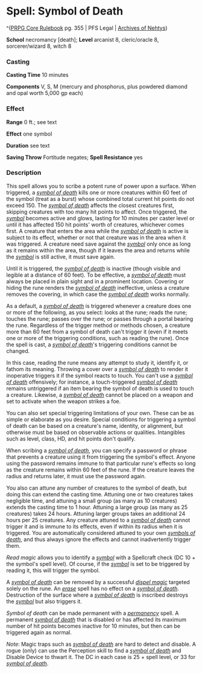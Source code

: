 # Spell: Symbol of Death

^([PRPG Core Rulebook][ss-symbol-of-death] pg. 355 | PFS Legal | [Archives of Nehtys][sn-symbol-of-death])

**School** necromancy [death]; **Level** arcanist 8, cleric/oracle 8, sorcerer/wizard 8, witch 8

### Casting

**Casting Time** 10 minutes  

**Components** V, S, M (mercury and phosphorus, plus powdered diamond and opal worth 5,000 gp each)

### Effect

**Range** 0 ft.; see text  

**Effect** one symbol  

**Duration** see text  

**Saving Throw** Fortitude negates; **Spell Resistance** yes

### Description

This spell allows you to scribe a potent rune of power upon a surface. When triggered, a _[symbol of death]_ kills one or more creatures within 60 feet of the symbol (treat as a burst) whose combined total current hit points do not exceed 150. The _[symbol of death]_ affects the closest creatures first, skipping creatures with too many hit points to affect. Once triggered, the _[symbol]_ becomes active and glows, lasting for 10 minutes per caster level or until it has affected 150 hit points' worth of creatures, whichever comes first. A creature that enters the area while the _[symbol of death]_ is active is subject to its effect, whether or not that creature was in the area when it was triggered. A creature need save against the _[symbol]_ only once as long as it remains within the area, though if it leaves the area and returns while the _[symbol]_ is still active, it must save again.  

Until it is triggered, the _[symbol of death]_ is inactive (though visible and legible at a distance of 60 feet). To be effective, a _[symbol of death]_ must always be placed in plain sight and in a prominent location. Covering or hiding the rune renders the _[symbol of death]_ ineffective, unless a creature removes the covering, in which case the _[symbol of death]_ works normally.  

As a default, a _[symbol of death]_ is triggered whenever a creature does one or more of the following, as you select: looks at the rune; reads the rune; touches the rune; passes over the rune; or passes through a portal bearing the rune. Regardless of the trigger method or methods chosen, a creature more than 60 feet from a symbol of death can't trigger it (even if it meets one or more of the triggering conditions, such as reading the rune). Once the spell is cast, a _[symbol of death]_'s triggering conditions cannot be changed.  

In this case, reading the rune means any attempt to study it, identify it, or fathom its meaning. Throwing a cover over a _[symbol of death]_ to render it inoperative triggers it if the symbol reacts to touch. You can't use a _[symbol of death]_ offensively; for instance, a touch-triggered _[symbol of death]_ remains untriggered if an item bearing the symbol of death is used to touch a creature. Likewise, a _[symbol of death]_ cannot be placed on a weapon and set to activate when the weapon strikes a foe.  

You can also set special triggering limitations of your own. These can be as simple or elaborate as you desire. Special conditions for triggering a symbol of death can be based on a creature's name, identity, or alignment, but otherwise must be based on observable actions or qualities. Intangibles such as level, class, HD, and hit points don't qualify.  

When scribing a _[symbol of death]_, you can specify a password or phrase that prevents a creature using it from triggering the symbol's effect. Anyone using the password remains immune to that particular rune's effects so long as the creature remains within 60 feet of the rune. If the creature leaves the radius and returns later, it must use the password again.  

You also can attune any number of creatures to the symbol of death, but doing this can extend the casting time. Attuning one or two creatures takes negligible time, and attuning a small group (as many as 10 creatures) extends the casting time to 1 hour. Attuning a large group (as many as 25 creatures) takes 24 hours. Attuning larger groups takes an additional 24 hours per 25 creatures. Any creature attuned to a _[symbol of death]_ cannot trigger it and is immune to its effects, even if within its radius when it is triggered. You are automatically considered attuned to your own _[symbols of death]_, and thus always ignore the effects and cannot inadvertently trigger them.  

_Read magic_ allows you to identify a _[symbol]_ with a Spellcraft check (DC 10 + the symbol's spell level). Of course, if the _[symbol]_ is set to be triggered by reading it, this will trigger the symbol.  

A _[symbol of death]_ can be removed by a successful _[dispel magic]_ targeted solely on the rune. An _[erase]_ spell has no effect on a _[symbol of death]_. Destruction of the surface where a _[symbol of death]_ is inscribed destroys the _[symbol]_ but also triggers it.  

_Symbol of death_ can be made permanent with a _[permanency]_ spell. A permanent _[symbol of death]_ that is disabled or has affected its maximum number of hit points becomes inactive for 10 minutes, but then can be triggered again as normal.  

_Note_: Magic traps such as _[symbol of death]_ are hard to detect and disable. A rogue (only) can use the Perception skill to find a _[symbol of death]_ and Disable Device to thwart it. The DC in each case is 25 + spell level, or 33 for _[symbol of death]_.

[ss-symbol-of-death]: http://paizo.com/pathfinderRPG/v57
[sn-symbol-of-death]: http://www.archivesofnethys.com/SpellDisplay.aspx?ItemName=Symbol%20of%20Death
[erase]: http://www.archivesofnethys.com/SpellDisplay.aspx?ItemName=erase
[symbol of death]: http://www.archivesofnethys.com/SpellDisplay.aspx?ItemName=symbol%20of%20death
[dispel magic]: http://www.archivesofnethys.com/SpellDisplay.aspx?ItemName=dispel%20magic
[symbol]: http://www.archivesofnethys.com/SpellDisplay.aspx?ItemName=symbol
[symbols of death]: http://www.archivesofnethys.com/SpellDisplay.aspx?ItemName=symbols%20of%20death
[permanency]: http://www.archivesofnethys.com/SpellDisplay.aspx?ItemName=permanency